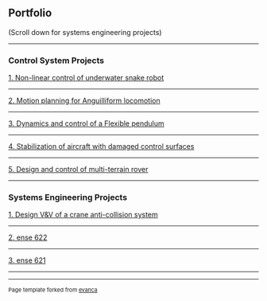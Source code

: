 ## Portfolio
(Scroll down for systems engineering projects)

---

### Control System Projects

[1. Non-linear control of underwater snake robot](/snake_sample_page)


---
[2. Motion planning for Anguilliform locomotion](/Caterpillar)


---
[3. Dynamics and control of a Flexible pendulum](/flex_pend)

---
[4. Stabilization of aircraft with damaged control surfaces](/aircraft)

---
[5. Design and control of multi-terrain rover](/rover)


---

### Systems Engineering Projects

[1. Design V&V of a crane anti-collision system](http://example.com/)

---
[2. ense 622](http://example.com/)

---
[3. ense 621](http://example.com/)


---




---
<p style="font-size:11px">Page template forked from <a href="https://github.com/evanca/quick-portfolio">evanca</a></p>
<!-- Remove above link if you don't want to attibute -->
